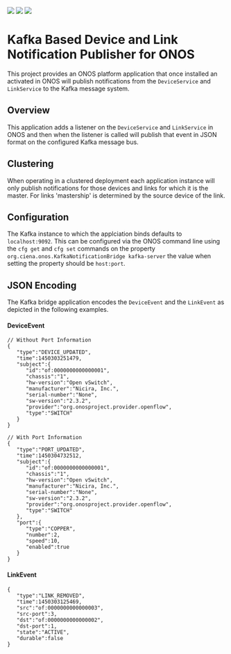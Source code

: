![](https://img.shields.io/badge/BluePlanet%20ONOS-1.3.1-blue.svg)
![](https://img.shields.io/badge/Apache%20Kafka-0.8.2.1-red.svg)
![](https://img.shields.io/badge/ONOS-Supports%20Clustering-brightgreen.svg)
# Kafka Based Device and Link Notification Publisher for ONOS

This project provides an ONOS platform application that once installed an
activated in ONOS will publish notifications from the `DeviceService` and
`LinkService` to the Kafka message system. 

## Overview
This application adds a listener on the `DeviceService` and `LinkService` in
ONOS and then when the listener is called will publish that event in JSON
format on the configured Kafka message bus.

## Clustering
When operating in a clustered deployment each application instance will only
publish notifications for those devices and links for which it is the master.
For links 'mastership' is determined by the source device of the link.

## Configuration
The Kafka instance to which the applciation binds defaults to `localhost:9092`.
This can be configured via the ONOS command line using the `cfg get` and
`cfg set` commands on the property
`org.ciena.onos.KafkaNotificationBridge kafka-server` the value when setting
the property should be `host:port`. 

## JSON Encoding
The Kafka bridge application encodes the `DeviceEvent` and the `LinkEvent` as
depicted in the following examples.

#### DeviceEvent
    // Without Port Information
    {  
       "type":"DEVICE_UPDATED",
       "time":1450303251479,
       "subject":{  
          "id":"of:0000000000000001",
          "chassis":"1",
          "hw-version":"Open vSwitch",
          "manufacturer":"Nicira, Inc.",
          "serial-number":"None",
          "sw-version":"2.3.2",
          "provider":"org.onosproject.provider.openflow",
          "type":"SWITCH"
       }
    }
    
    // With Port Information
    {
       "type":"PORT_UPDATED",
       "time":1450304732512,
       "subject":{
          "id":"of:0000000000000001",
          "chassis":"1",
          "hw-version":"Open vSwitch",
          "manufacturer":"Nicira, Inc.",
          "serial-number":"None",
          "sw-version":"2.3.2",
          "provider":"org.onosproject.provider.openflow",
          "type":"SWITCH"
       },
       "port":{
          "type":"COPPER",
          "number":2,
          "speed":10,
          "enabled":true
       }
    }

#### LinkEvent
    {  
       "type":"LINK_REMOVED",
       "time":1450303125469,
       "src":"of:0000000000000003",
       "src-port":3,
       "dst":"of:0000000000000002",
       "dst-port":1,
       "state":"ACTIVE",
       "durable":false
    }